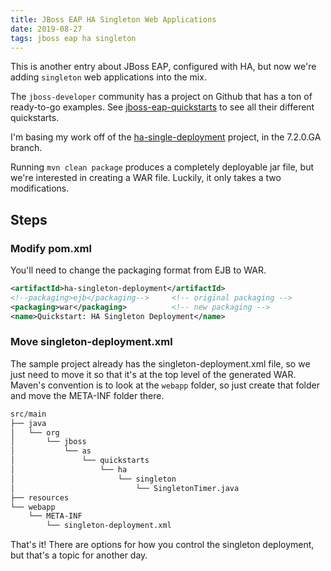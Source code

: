```yaml
---
title: JBoss EAP HA Singleton Web Applications
date: 2019-08-27
tags: jboss eap ha singleton
---
```



This is another entry about JBoss EAP, configured with HA, but now we're adding `singleton` web applications into the mix.

The `jboss-developer` community has a project on Github that has a ton of ready-to-go examples. See [jboss-eap-quickstarts](https://github.com/jboss-developer/jboss-eap-quickstarts/) to see all their different quickstarts.

I'm basing my work off of the [ha-single-deployment](https://github.com/jboss-developer/jboss-eap-quickstarts/tree/7.2.0.GA/ha-singleton-deployment) project, in the 7.2.0.GA branch.

Running `mvn clean package` produces a completely deployable jar file, but we're interested in creating a WAR file.  Luckily, it only takes a two modifications.

## Steps

###  Modify pom.xml
You'll need to change the packaging format from EJB to WAR.

```xml
<artifactId>ha-singleton-deployment</artifactId>
<!--packaging>ejb</packaging-->     <!-- original packaging -->
<packaging>war</packaging>          <!-- new packaging -->
<name>Quickstart: HA Singleton Deployment</name>
```

### Move singleton-deployment.xml

The sample project already has the singleton-deployment.xml file, so we just need to move it so that it's at the top level of the generated WAR.  Maven's convention is to look at the `webapp` folder, so just create that folder and move the META-INF folder there.

```bash
src/main
├── java
│   └── org
│       └── jboss
│           └── as
│               └── quickstarts
│                   └── ha
│                       └── singleton
│                           └── SingletonTimer.java
├── resources
└── webapp
    └── META-INF
        └── singleton-deployment.xml
```

That's it!  There are options for how you control the singleton deployment, but that's a topic for another day.
